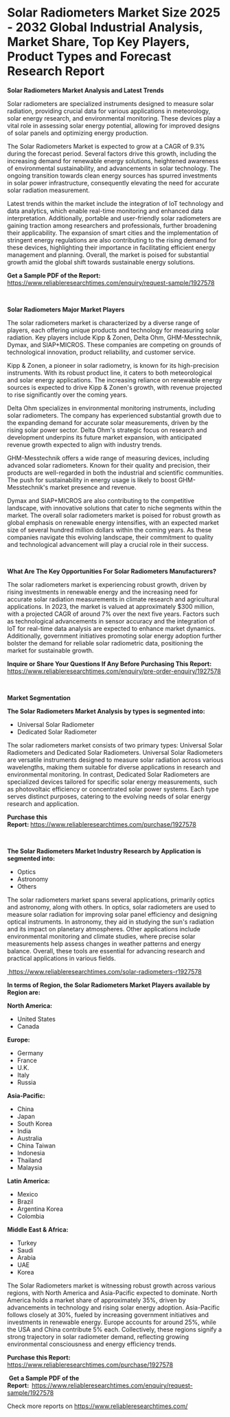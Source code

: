 <p><h1>Solar Radiometers Market Size 2025 - 2032 Global Industrial Analysis, Market Share, Top Key Players, Product Types and Forecast Research Report</h1></p><p><strong>Solar Radiometers Market Analysis and Latest Trends</strong></p>
<p><p>Solar radiometers are specialized instruments designed to measure solar radiation, providing crucial data for various applications in meteorology, solar energy research, and environmental monitoring. These devices play a vital role in assessing solar energy potential, allowing for improved designs of solar panels and optimizing energy production.</p><p>The Solar Radiometers Market is expected to grow at a CAGR of 9.3% during the forecast period. Several factors drive this growth, including the increasing demand for renewable energy solutions, heightened awareness of environmental sustainability, and advancements in solar technology. The ongoing transition towards clean energy sources has spurred investments in solar power infrastructure, consequently elevating the need for accurate solar radiation measurement.</p><p>Latest trends within the market include the integration of IoT technology and data analytics, which enable real-time monitoring and enhanced data interpretation. Additionally, portable and user-friendly solar radiometers are gaining traction among researchers and professionals, further broadening their applicability. The expansion of smart cities and the implementation of stringent energy regulations are also contributing to the rising demand for these devices, highlighting their importance in facilitating efficient energy management and planning. Overall, the market is poised for substantial growth amid the global shift towards sustainable energy solutions.</p></p>
<p><strong>Get a Sample PDF of the Report:&nbsp;</strong> <a href="https://www.reliableresearchtimes.com/enquiry/request-sample/1927578?utm_campaign=3219&utm_medium=2&utm_source=Github&utm_content=ia&utm_term=28032025&utm_id=solar-radiometers">https://www.reliableresearchtimes.com/enquiry/request-sample/1927578</a></p>
<p>&nbsp;</p>
<p><strong>Solar Radiometers Major Market Players</strong></p>
<p><p>The solar radiometers market is characterized by a diverse range of players, each offering unique products and technology for measuring solar radiation. Key players include Kipp & Zonen, Delta Ohm, GHM-Messtechnik, Dymax, and SIAP+MICROS. These companies are competing on grounds of technological innovation, product reliability, and customer service.</p><p>Kipp & Zonen, a pioneer in solar radiometry, is known for its high-precision instruments. With its robust product line, it caters to both meteorological and solar energy applications. The increasing reliance on renewable energy sources is expected to drive Kipp & Zonen's growth, with revenue projected to rise significantly over the coming years.</p><p>Delta Ohm specializes in environmental monitoring instruments, including solar radiometers. The company has experienced substantial growth due to the expanding demand for accurate solar measurements, driven by the rising solar power sector. Delta Ohm's strategic focus on research and development underpins its future market expansion, with anticipated revenue growth expected to align with industry trends.</p><p>GHM-Messtechnik offers a wide range of measuring devices, including advanced solar radiometers. Known for their quality and precision, their products are well-regarded in both the industrial and scientific communities. The push for sustainability in energy usage is likely to boost GHM-Messtechnik's market presence and revenue.</p><p>Dymax and SIAP+MICROS are also contributing to the competitive landscape, with innovative solutions that cater to niche segments within the market. The overall solar radiometers market is poised for robust growth as global emphasis on renewable energy intensifies, with an expected market size of several hundred million dollars within the coming years. As these companies navigate this evolving landscape, their commitment to quality and technological advancement will play a crucial role in their success.</p></p>
<p>&nbsp;</p>
<p><strong>What Are The Key Opportunities For Solar Radiometers Manufacturers?</strong></p>
<p><p>The solar radiometers market is experiencing robust growth, driven by rising investments in renewable energy and the increasing need for accurate solar radiation measurements in climate research and agricultural applications. In 2023, the market is valued at approximately $300 million, with a projected CAGR of around 7% over the next five years. Factors such as technological advancements in sensor accuracy and the integration of IoT for real-time data analysis are expected to enhance market dynamics. Additionally, government initiatives promoting solar energy adoption further bolster the demand for reliable solar radiometric data, positioning the market for sustainable growth.</p></p>
<p><strong>Inquire or Share Your Questions If Any Before Purchasing This Report:</strong> <a href="https://www.reliableresearchtimes.com/enquiry/pre-order-enquiry/1927578?utm_campaign=3219&utm_medium=2&utm_source=Github&utm_content=ia&utm_term=28032025&utm_id=solar-radiometers">https://www.reliableresearchtimes.com/enquiry/pre-order-enquiry/1927578</a></p>
<p>&nbsp;</p>
<p><strong>Market Segmentation</strong></p>
<p><strong>The Solar Radiometers Market Analysis by types is segmented into:</strong></p>
<p><ul><li>Universal Solar Radiometer</li><li>Dedicated Solar Radiometer</li></ul></p>
<p><p>The solar radiometers market consists of two primary types: Universal Solar Radiometers and Dedicated Solar Radiometers. Universal Solar Radiometers are versatile instruments designed to measure solar radiation across various wavelengths, making them suitable for diverse applications in research and environmental monitoring. In contrast, Dedicated Solar Radiometers are specialized devices tailored for specific solar energy measurements, such as photovoltaic efficiency or concentrated solar power systems. Each type serves distinct purposes, catering to the evolving needs of solar energy research and application.</p></p>
<p><strong>Purchase this Report:&nbsp;</strong><a href="https://www.reliableresearchtimes.com/purchase/1927578?utm_campaign=3219&utm_medium=2&utm_source=Github&utm_content=ia&utm_term=28032025&utm_id=solar-radiometers">https://www.reliableresearchtimes.com/purchase/1927578</a></p>
<p>&nbsp;</p>
<p><strong>The Solar Radiometers Market Industry Research by Application is segmented into:</strong></p>
<p><ul><li>Optics</li><li>Astronomy</li><li>Others</li></ul></p>
<p><p>The solar radiometers market spans several applications, primarily optics and astronomy, along with others. In optics, solar radiometers are used to measure solar radiation for improving solar panel efficiency and designing optical instruments. In astronomy, they aid in studying the sun's radiation and its impact on planetary atmospheres. Other applications include environmental monitoring and climate studies, where precise solar measurements help assess changes in weather patterns and energy balance. Overall, these tools are essential for advancing research and practical applications in various fields.</p></p>
<p><a href="https://www.reliableresearchtimes.com/solar-radiometers-r1927578?utm_campaign=3219&utm_medium=2&utm_source=Github&utm_content=ia&utm_term=28032025&utm_id=solar-radiometers">&nbsp;https://www.reliableresearchtimes.com/solar-radiometers-r1927578</a></p>
<p><strong>In terms of Region, the Solar Radiometers Market Players available by Region are:</strong></p>
<p>
    <p> <strong> North America: </strong>
        <ul>
            <li>United States</li>
            <li>Canada</li>
        </ul>
        </p> 
    <p> <strong> Europe: </strong>
        <ul>
            <li>Germany</li>
            <li>France</li>
            <li>U.K.</li>
            <li>Italy</li>
            <li>Russia</li>
        </ul>
        </p> 
    <p> <strong> Asia-Pacific: </strong>
        <ul>
            <li>China</li>
            <li>Japan</li>
            <li>South Korea</li>
            <li>India</li>
            <li>Australia</li>
            <li>China Taiwan</li>
            <li>Indonesia</li>
            <li>Thailand</li>
            <li>Malaysia</li>
        </ul>
        </p> 
    <p> <strong> Latin America: </strong>
        <ul>
            <li>Mexico</li>
            <li>Brazil</li>
            <li>Argentina Korea</li>
            <li>Colombia</li>
        </ul>
        </p> 
    <p> <strong> Middle East & Africa: </strong>
        <ul>
            <li>Turkey</li>
            <li>Saudi</li>
            <li>Arabia</li>
            <li>UAE</li>
            <li>Korea</li>
        </ul>
    </p>
    </p>
<p><p>The Solar Radiometers market is witnessing robust growth across various regions, with North America and Asia-Pacific expected to dominate. North America holds a market share of approximately 35%, driven by advancements in technology and rising solar energy adoption. Asia-Pacific follows closely at 30%, fueled by increasing government initiatives and investments in renewable energy. Europe accounts for around 25%, while the USA and China contribute 5% each. Collectively, these regions signify a strong trajectory in solar radiometer demand, reflecting growing environmental consciousness and energy efficiency trends.</p></p>
<p><strong>Purchase this Report: </strong><a href="https://www.reliableresearchtimes.com/purchase/1927578?utm_campaign=3219&utm_medium=2&utm_source=Github&utm_content=ia&utm_term=28032025&utm_id=solar-radiometers">https://www.reliableresearchtimes.com/purchase/1927578</a></p>
<p>&nbsp;<strong>Get a Sample PDF of the Report:&nbsp;&nbsp;</strong><a href="https://www.reliableresearchtimes.com/enquiry/request-sample/1927578?utm_campaign=3219&utm_medium=2&utm_source=Github&utm_content=ia&utm_term=28032025&utm_id=solar-radiometers">https://www.reliableresearchtimes.com/enquiry/request-sample/1927578</a></p>
<p><strong></strong></p>
<p>Check more reports on <a href="https://www.reliableresearchtimes.com/?utm_campaign=3219&utm_medium=2&utm_source=Github&utm_content=ia&utm_term=28032025&utm_id=solar-radiometers">https://www.reliableresearchtimes.com/</a></p>